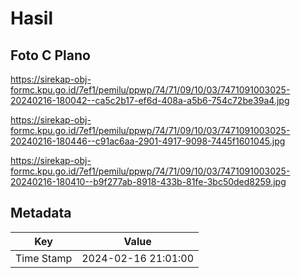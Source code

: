 # Hasil

## Foto C Plano

https://sirekap-obj-formc.kpu.go.id/7ef1/pemilu/ppwp/74/71/09/10/03/7471091003025-20240216-180042--ca5c2b17-ef6d-408a-a5b6-754c72be39a4.jpg

https://sirekap-obj-formc.kpu.go.id/7ef1/pemilu/ppwp/74/71/09/10/03/7471091003025-20240216-180446--c91ac6aa-2901-4917-9098-7445f1601045.jpg

https://sirekap-obj-formc.kpu.go.id/7ef1/pemilu/ppwp/74/71/09/10/03/7471091003025-20240216-180410--b9f277ab-8918-433b-81fe-3bc50ded8259.jpg


## Metadata

| Key        | Value               |
| ---------- | ------------------- |
| Time Stamp | 2024-02-16 21:01:00 |



